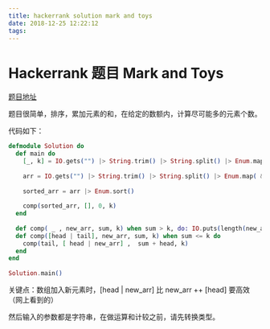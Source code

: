 ```yaml
---
title: hackerrank solution mark and toys
date: 2018-12-25 12:22:12
tags:
---
```



# Hackerrank 题目 Mark and Toys

[题目地址](https://www.hackerrank.com/challenges/mark-and-toys/problem?h_l=interview&playlist_slugs%5B%5D=interview-preparation-kit&playlist_slugs%5B%5D=sorting)

题目很简单，排序，累加元素的和，在给定的数额内，计算尽可能多的元素个数。

代码如下：

```elixir
defmodule Solution do
  def main do
    [_, k] = IO.gets("") |> String.trim() |> String.split() |> Enum.map( &(String.to_integer/1) )
​
    arr = IO.gets("") |> String.trim() |> String.split() |> Enum.map( &(String.to_integer/1) )
​
    sorted_arr = arr |> Enum.sort()
​
    comp(sorted_arr, [], 0, k)
  end
​
  def comp( _ , new_arr, sum, k) when sum > k, do: IO.puts(length(new_arr) - 1)
  def comp([head | tail], new_arr, sum, k) when sum <= k do
    comp(tail, [ head | new_arr] ,  sum + head, k)
  end
end
​
Solution.main()
```


关键点：数组加入新元素时，[head | new_arr] 比 new_arr ++ [head] 要高效（网上看到的）

然后输入的参数都是字符串，在做运算和计较之前，请先转换类型。

